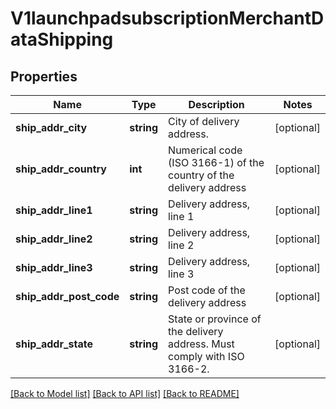 # V1launchpadsubscriptionMerchantDataShipping

## Properties
Name | Type | Description | Notes
------------ | ------------- | ------------- | -------------
**ship_addr_city** | **string** | City of delivery address. | [optional] 
**ship_addr_country** | **int** | Numerical code (ISO 3166-1) of the country of the delivery address | [optional] 
**ship_addr_line1** | **string** | Delivery address, line 1 | [optional] 
**ship_addr_line2** | **string** | Delivery address, line 2 | [optional] 
**ship_addr_line3** | **string** | Delivery address, line 3 | [optional] 
**ship_addr_post_code** | **string** | Post code of the delivery address | [optional] 
**ship_addr_state** | **string** | State or province of the delivery address. Must comply with ISO 3166-2. | [optional] 

[[Back to Model list]](../../README.md#documentation-for-models) [[Back to API list]](../../README.md#documentation-for-api-endpoints) [[Back to README]](../../README.md)

